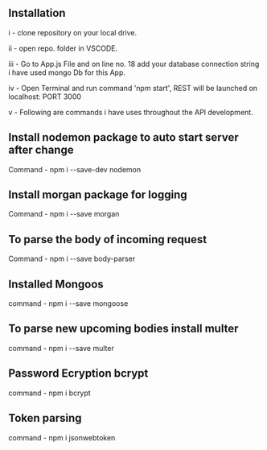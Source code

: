 ## Installation

i - clone repository on your local drive.

ii - open repo. folder in VSCODE.

iii - Go to App.js File and on line no. 18 add your database connection string i have used mongo Db for this App.

iv - Open Terminal and run command 'npm start', REST will be launched on localhost: PORT 3000

v - Following are commands i have uses throughout the API development.

## Install nodemon package to auto start server after change
Command -  npm i --save-dev nodemon

## Install morgan package for logging 
Command -  npm i --save morgan

## To parse the body of incoming request
Command - npm i --save body-parser
## Installed Mongoos
command - npm i --save mongoose

## To parse new upcoming bodies install multer
command - npm i --save multer

## Password Ecryption bcrypt
command - npm i bcrypt

## Token parsing
command - npm i jsonwebtoken